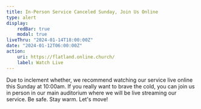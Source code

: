 ```yaml
---
title: In-Person Service Canceled Sunday, Join Us Online
type: alert
display:
    redBar: true
    modal: true
liveThru: "2024-01-14T18:00:00Z"
date: "2024-01-12T06:00:00Z"
action:
    uri: https://flatland.online.church/
    label: Watch Live
---
```


Due to inclement whether, we recommend watching our service live online this Sunday at 10:00am. If you really want to brave the cold, you can join us in person in our main auditorium where we will be live streaming our service. Be safe. Stay warm. Let's move!
